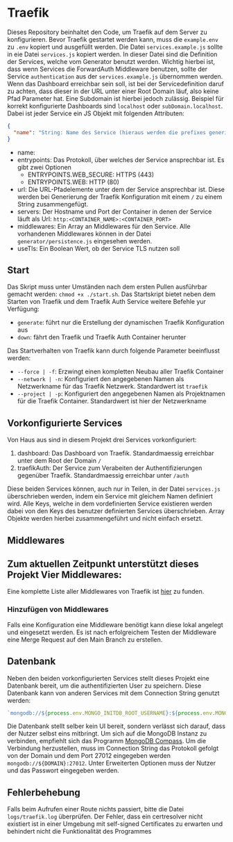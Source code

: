 # Traefik

Dieses Repository beinhaltet den Code, um Traefik auf dem Server zu konfigurieren.
Bevor Traefik gestartet werden kann, muss die ````example.env```` zu ```.env``` kopiert und ausgefüllt werden.
Die Datei ````services.example.js```` sollte in eie Datei ```services.js``` kopiert werden. In dieser Datei sind die Definition der Services, welche vom Generator benutzt werden.
Wichtig hierbei ist, dass wenn Services die ForwardAuth Middleware benutzen, sollte der Service ````authentication```` aus der ```services.example.js``` übernommen werden. Wenn das Dashboard erreichbar sein soll, ist bei der Servicedefinition daruf zu achten, dass dieser in der URL unter einer Root Domain läuf, also keine Pfad Parameter hat. Eine Subdomain ist hierbei jedoch zulässig. Beispiel für korrekt konfigurierte Dashboards sind ````localhost```` oder ```subDomain.localhost```.
Dabei ist jeder Service ein JS Objekt mit folgenden Attributen:
````json
{
  "name": "String: Name des Service (hieraus werden die prefixes generiert)"
}
````
- name: 
- entrypoints: Das Protokoll, über welches der Service ansprechbar ist. Es gibt zwei Optionen
    - ENTRYPOINTS.WEB_SECURE: HTTPS (443)
    - ENTRYPOINTS.WEB: HTTP (80)
- url: Die URL-Pfadelemente unter dem der Service ansprechbar ist. Diese werden bei Generierung der Traefik Konfiguration mit einem ````/```` zu einem String zusammengefügt.
- servers: Der Hostname und Port der Container in denen der Service läuft als Url: ````http:<CONTAINER_NAME>:<CONTAINER_PORT>````
- middlewares: Ein Array an Middlewares für den Service. Alle vorhandenen Middlewares können in der Datei ````generator/persistence.js```` eingesehen werden.
- useTls: Ein Boolean Wert, ob der Service TLS nutzen soll

## Start
Das Skript muss unter Umständen nach dem ersten Pullen ausführbar gemacht werden: ````chmod +x ./start.sh````.
Das Startskript bietet neben dem Starten von Traefik und dem Traefik Auth Service weitere Befehle yur Verfügung:
- ````generate````: führt nur die Erstellung der dynamischen Traefik Konfiguration aus
- ````down````: fährt den Traefik und Traefik Auth Container herunter

Das Startverhalten von Traefik kann durch folgende Parameter beeinflusst werden:
- ````--force | -f````: Erzwingt einen kompletten Neubau aller Traefik Container
- ````--network | -n````: Konfiguriert den angegebenen Namen als Netzwerkname für das Traefik Netzwerk. Standardwert ist ```traefik```
- ````--project | -p````: Konfiguriert den angegebenen Namen als Projektnamen für die Traefik Container. Standardwert ist hier der Netzwerkname

## Vorkonfigurierte Services
Von Haus aus sind in diesem Projekt drei Services vorkonfiguriert:
1. dashboard: Das Dashboard von Traefik. Standardmaessig erreichbar unter dem Root der Domain ````/````
2. traefikAuth: Der Service zum Verabeiten der Authentifizierungen gegenüber Traefik. Standardmaessig erreichbar unter ````/auth````

Diese beiden Services können, auch nur in Teilen, in der Datei ````services.js```` überschrieben werden, indem ein Service mit gleichem Namen definiert wird. Alle Keys, welche in dem vordefinierten Service existieren werden dabei von den Keys des benutzer definierten Services überschrieben. Array Objekte werden hierbei zusammengeführt und nicht einfach ersetzt.

## Middlewares
Zum aktuellen Zeitpunkt unterstützt dieses Projekt Vier Middlewares:
  - 

Eine komplette Liste aller Middlewares von Traefik ist [hier](https://doc.traefik.io/traefik/middlewares/http/overview/#available-http-middlewares) zu funden.

### Hinzufügen von Middlewares
Falls eine Konfiguration eine Middleware benötigt kann diese lokal angelegt und eingesetzt werden. Es ist nach erfolgreichem Testen der Middleware eine Merge Request auf den Main Branch zu erstellen.

## Datenbank
Neben den beiden vorkonfigurierten Services stellt dieses Projekt eine Datenbank bereit, um die authentifizierten User zu speichern. Diese Datenbank kann von anderen Services mit dem Connection String genutzt werden:
````js 
`mongodb://${process.env.MONGO_INITDB_ROOT_USERNAME}:${process.env.MONGO_INITDB_ROOT_PASSWORD}@traefikDB:27017`
```` 
Die Datenbank stellt selber kein UI bereit, sondern verlässt sich darauf, dass der Nutzer selbst eins mitbringt. Um sich auf die MongoDB Instanz zu verbinden, empfiehlt sich das Programm [MongoDB Compass](https://www.mongodb.com/try/download/compass).
Um die Verbindung herzustellen, muss im Connection String das Protokoll gefolgt von der Domain und dem Port 27012 eingegeben werden ````mongodb://${DOMAIN}:27012````. Unter Erweiterten Optionen muss der Nutzer und das Passwort eingegeben werden.

## Fehlerbehebung
Falls beim Aufrufen einer Route nichts passiert, bitte die Datei ````logs/traefik.log```` überprüfen. Der Fehler, dass ein certresolver nicht existiert ist in einer Umgebung mit self-signed Certificates zu erwarten und behindert nicht die Funktionalität des Programmes
